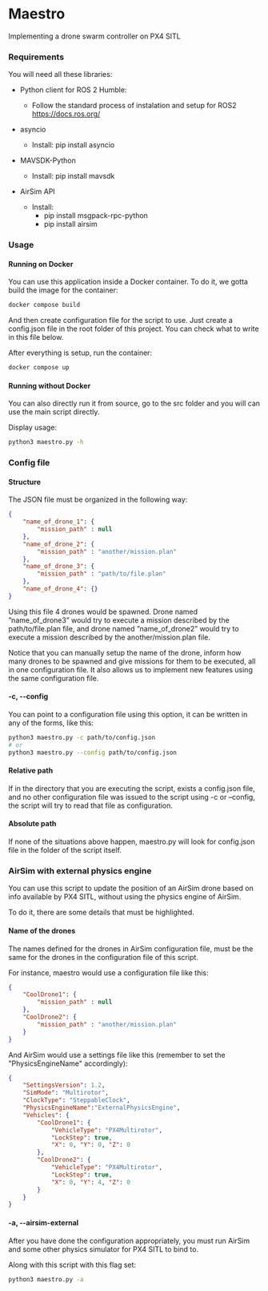 # Maestro
Implementing a drone swarm controller on PX4 SITL

### Requirements
You will need all these libraries:

- Python client for ROS 2 Humble:
  - Follow the standard process of instalation and setup for ROS2
  https://docs.ros.org/

- asyncio
  - Install: pip install asyncio

- MAVSDK-Python
  - Install: pip install mavsdk

- AirSim API
  - Install:
    - pip install msgpack-rpc-python
    - pip install airsim

### Usage

#### Running on Docker
You can use this application inside a Docker container. To do it, we gotta build
the image for the container:
```bash
docker compose build
```
And then create configuration file for the script to use. Just create a
config.json file in the root folder of this project.
You can check what to write in this file below.

After everything is setup, run the container:
```bash
docker compose up
```

#### Running without Docker

You can also directly run it from source, go to the src folder and you will 
can use the main script directly.

Display usage:
```bash
python3 maestro.py -h
```

### Config file

#### Structure
The JSON file must be organized in the following way:
```json
{
    "name_of_drone_1": {
        "mission_path" : null
    },
    "name_of_drone_2": {
        "mission_path" : "another/mission.plan"
    },
    "name_of_drone_3": {
        "mission_path" : "path/to/file.plan"
    },
    "name_of_drone_4": {}
}
```
Using this file 4 drones would be spawned. Drone named ”name_of_drone3”
would try to execute a mission described by the path/to/file.plan file, and
drone named ”name_of_drone2” would try to execute a mission described by the
another/mission.plan file.

Notice that you can manually setup the name of the drone, inform how
many drones to be spawned and give missions for them to be executed, all in
one configuration file. It also allows us to implement new features using the
same configuration file.

#### -c, --config
You can point to a configuration file using this option, it can be written in
any of the forms, like this:
```bash
python3 maestro.py -c path/to/config.json
# or
python3 maestro.py --config path/to/config.json
```

#### Relative path
If in the directory that you are executing the script, exists a config.json
file, and no other configuration file was issued to the script using -c or
–config, the script will try to read that file as configuration.

#### Absolute path
If none of the situations above happen, maestro.py will look for config.json
file in the folder of the script itself.


### AirSim with external physics engine
You can use this script to update the position of an AirSim drone based on info
available by PX4 SITL, without using the physics engine of AirSim.

To do it, there are some details that must be highlighted.
#### Name of the drones
The names defined for the drones in AirSim configuration file, must be the same
for the drones in the configuration file of this script.

For instance, maestro would use a configuration file like this:
```json
{
    "CoolDrone1": {
        "mission_path" : null
    },
    "CoolDrone2": {
        "mission_path" : "another/mission.plan"
    }
}
```

And AirSim would use a settings file like this (remember to set the
"PhysicsEngineName" accordingly):
```json
{
    "SettingsVersion": 1.2,
    "SimMode": "Multirotor",
    "ClockType": "SteppableClock",
    "PhysicsEngineName":"ExternalPhysicsEngine",
    "Vehicles": {
        "CoolDrone1": {
            "VehicleType": "PX4Multirotor",
            "LockStep": true,
            "X": 0, "Y": 0, "Z": 0
        },
        "CoolDrone2": {
            "VehicleType": "PX4Multirotor",
            "LockStep": true,
            "X": 0, "Y": 4, "Z": 0
        }
    }
}
```

#### -a, --airsim-external
After you have done the configuration appropriately, you must run AirSim and
some other physics simulator for PX4 SITL to bind to.

Along with this script with this flag set:
```bash
python3 maestro.py -a
```